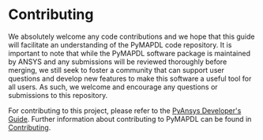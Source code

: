 # Contributing

We absolutely welcome any code contributions and we hope that this
guide will facilitate an understanding of the PyMAPDL code
repository. It is important to note that while the PyMAPDL software
package is maintained by ANSYS and any submissions will be reviewed
thoroughly before merging, we still seek to foster a community that can
support user questions and develop new features to make this software
a useful tool for all users.  As such, we welcome and encourage any
questions or submissions to this repository.


For contributing to this project, please refer to the [PyAnsys Developer's Guide].
Further information about contributing to PyMAPDL can be found in [Contributing](https://mapdl.docs.pyansys.com/contribution_and_api/index.html).

[PyAnsys Developer's Guide]: https://dev.docs.pyansys.com/
